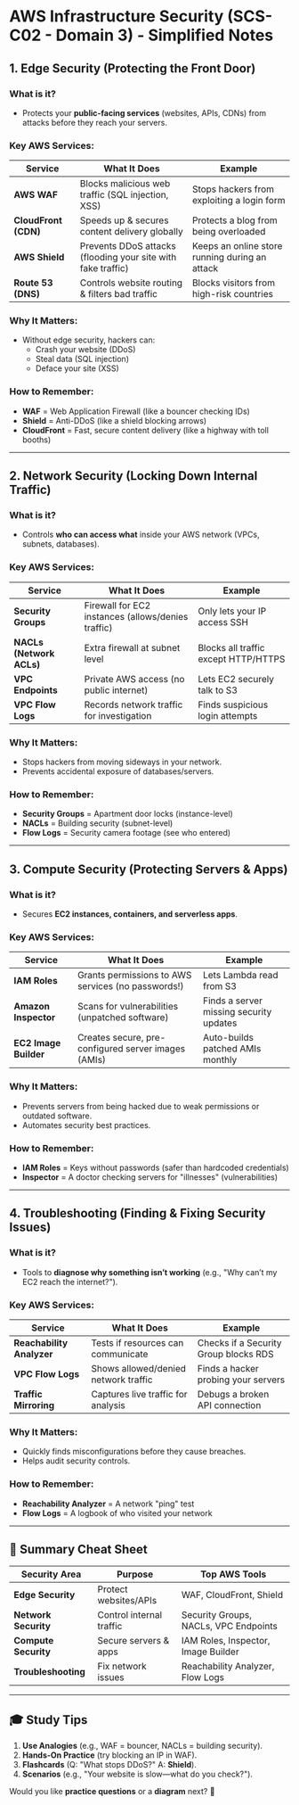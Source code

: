 # **AWS Infrastructure Security (SCS-C02 - Domain 3) - Simplified Notes**

## **1. Edge Security (Protecting the Front Door)**
### **What is it?**
- Protects your **public-facing services** (websites, APIs, CDNs) from attacks before they reach your servers.

### **Key AWS Services:**
| Service | What It Does | Example |
|---------|-------------|---------|
| **AWS WAF** | Blocks malicious web traffic (SQL injection, XSS) | Stops hackers from exploiting a login form |
| **CloudFront (CDN)** | Speeds up & secures content delivery globally | Protects a blog from being overloaded |
| **AWS Shield** | Prevents DDoS attacks (flooding your site with fake traffic) | Keeps an online store running during an attack |
| **Route 53 (DNS)** | Controls website routing & filters bad traffic | Blocks visitors from high-risk countries |

### **Why It Matters:**
- Without edge security, hackers can:
  - Crash your website (DDoS)
  - Steal data (SQL injection)
  - Deface your site (XSS)

### **How to Remember:**
- **WAF** = Web Application Firewall (like a bouncer checking IDs)
- **Shield** = Anti-DDoS (like a shield blocking arrows)
- **CloudFront** = Fast, secure content delivery (like a highway with toll booths)

---

## **2. Network Security (Locking Down Internal Traffic)**
### **What is it?**
- Controls **who can access what** inside your AWS network (VPCs, subnets, databases).

### **Key AWS Services:**
| Service | What It Does | Example |
|---------|-------------|---------|
| **Security Groups** | Firewall for EC2 instances (allows/denies traffic) | Only lets your IP access SSH |
| **NACLs (Network ACLs)** | Extra firewall at subnet level | Blocks all traffic except HTTP/HTTPS |
| **VPC Endpoints** | Private AWS access (no public internet) | Lets EC2 securely talk to S3 |
| **VPC Flow Logs** | Records network traffic for investigation | Finds suspicious login attempts |

### **Why It Matters:**
- Stops hackers from moving sideways in your network.
- Prevents accidental exposure of databases/servers.

### **How to Remember:**
- **Security Groups** = Apartment door locks (instance-level)
- **NACLs** = Building security (subnet-level)
- **Flow Logs** = Security camera footage (see who entered)

---

## **3. Compute Security (Protecting Servers & Apps)**
### **What is it?**
- Secures **EC2 instances, containers, and serverless apps**.

### **Key AWS Services:**
| Service | What It Does | Example |
|---------|-------------|---------|
| **IAM Roles** | Grants permissions to AWS services (no passwords!) | Lets Lambda read from S3 |
| **Amazon Inspector** | Scans for vulnerabilities (unpatched software) | Finds a server missing security updates |
| **EC2 Image Builder** | Creates secure, pre-configured server images (AMIs) | Auto-builds patched AMIs monthly |

### **Why It Matters:**
- Prevents servers from being hacked due to weak permissions or outdated software.
- Automates security best practices.

### **How to Remember:**
- **IAM Roles** = Keys without passwords (safer than hardcoded credentials)
- **Inspector** = A doctor checking servers for "illnesses" (vulnerabilities)

---

## **4. Troubleshooting (Finding & Fixing Security Issues)**
### **What is it?**
- Tools to **diagnose why something isn’t working** (e.g., "Why can’t my EC2 reach the internet?").

### **Key AWS Services:**
| Service | What It Does | Example |
|---------|-------------|---------|
| **Reachability Analyzer** | Tests if resources can communicate | Checks if a Security Group blocks RDS |
| **VPC Flow Logs** | Shows allowed/denied network traffic | Finds a hacker probing your servers |
| **Traffic Mirroring** | Captures live traffic for analysis | Debugs a broken API connection |

### **Why It Matters:**
- Quickly finds misconfigurations before they cause breaches.
- Helps audit security controls.

### **How to Remember:**
- **Reachability Analyzer** = A network "ping" test
- **Flow Logs** = A logbook of who visited your network

---

## **📌 Summary Cheat Sheet**
| **Security Area** | **Purpose** | **Top AWS Tools** |
|------------------|------------|------------------|
| **Edge Security** | Protect websites/APIs | WAF, CloudFront, Shield |
| **Network Security** | Control internal traffic | Security Groups, NACLs, VPC Endpoints |
| **Compute Security** | Secure servers & apps | IAM Roles, Inspector, Image Builder |
| **Troubleshooting** | Fix network issues | Reachability Analyzer, Flow Logs |

---

## **🎓 Study Tips**
1. **Use Analogies** (e.g., WAF = bouncer, NACLs = building security).
2. **Hands-On Practice** (try blocking an IP in WAF).
3. **Flashcards** (Q: "What stops DDoS?" A: **Shield**).
4. **Scenarios** (e.g., "Your website is slow—what do you check?").

Would you like **practice questions** or a **diagram** next? 🚀
